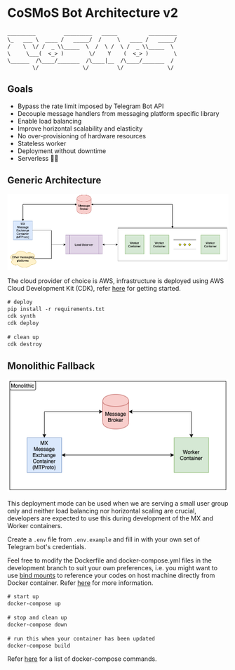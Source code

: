 # CoSMoS Bot Architecture v2

    _________         _________   _____          _________
    \_   ___ \  ____ /   _____/  /     \   ____ /   _____/
    /    \  \/ /  _ \\_____  \  /  \ /  \ /  _ \\_____  \ 
    \     \___(  <_> )        \/    Y    (  <_> )        \
    \______  /\____/_______  /\____|__  /\____/_______  /
            \/              \/         \/              \/ 

## Goals

- Bypass the rate limit imposed by Telegram Bot API
- Decouple message handlers from messaging platform specific library
- Enable load balancing
- Improve  horizontal scalability and elasticity
- No over-provisioning of hardware resources
- Stateless worker
- Deployment without downtime
- Serverless 🙌🏻

## Generic Architecture

![Generic Architecture](./docs/genericarchitecture.png)

The cloud provider of choice is AWS, infrastructure is deployed using AWS Cloud Development Kit (CDK), refer [here](https://docs.aws.amazon.com/cdk/latest/guide/getting_started.html) for getting started.

```
# deploy
pip install -r requirements.txt
cdk synth
cdk deploy

# clean up
cdk destroy
```

## Monolithic Fallback

![Monolithic Fallback](./docs/monolithic.png)

This deployment mode can be used when we are serving a small user group only and neither load balancing nor horizontal scaling are crucial, developers are expected to use this during development of the MX and Worker containers.

Create a `.env` file from `.env.example` and fill in with your own set of Telegram bot's credentials.

Feel free to modify the Dockerfile and docker-compose.yml files in the development branch to suit your own preferences, i.e. you might want to use [bind mounts](https://docs.docker.com/storage/bind-mounts/) to reference your codes on host machine directly from Docker container. Refer [here](https://docs.docker.com/compose/compose-file/#volumes) for more information.

```
# start up
docker-compose up

# stop and clean up
docker-compose down

# run this when your container has been updated
docker-compose build
```

Refer [here](https://docs.docker.com/compose/reference/) for a list of docker-compose commands.